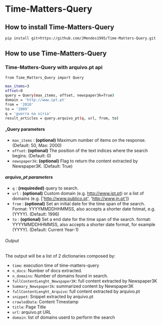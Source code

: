 # Time-Matters-Query
## How to install Time-Matters-Query
```bash
pip install git+https://github.com/JMendes1995/Time-Matters-Query.git
```
## How to use Time-Matters-Query
### Time-Matters-Query with arquivo.pt api
``` bash
from Time_Matters_Query import Query

max_items=3
offset=0
query = Query(max_items, offset, newspaper3k=True)
domain = 'http://www.ipt.pt'
from = '2010'
to = '2009'
q = 'guerra na síria'
result_articles = query.arquivo_pt(q, url, from, to)
```
#### _Query parameters
- `max_items` : <b>(optional)</b> Maximum number of items on the response.(Default: 50, Max: 2000) 
- `offset`: <b>(optional)</b> The position of the text indices where the search begins. (Default: 0)
- `newspaper3k`: <b>(optional)</b> Flag to return the content extracted by Newspaper3K. (Default: True)

#### _arquivo_pt  parameters_
- `q` : <b>(requireded)</b> query to search.
- `url` : <b>(optional)</b> Custom domain (e.g. http://www.ipt.pt) or a list of domains (e.g. ['http://www.publico.pt', 'http://www.jn.pt'])
- `from` : <b>(optional)</b> Set an initial date for the time span of the search. Format: YYYYMMDDHHMMSS, also accepts a shorter date fotmat, e.g. (YYYY). (Default: 1996)
- `to` : <b>(optional)</b> Set a end date for the time span of the search. format: YYYYMMDDHHMMSS, also accepts a shorter date format, for example (YYYY). (Default: Current Year-1)

###### Output
The output will be a list of 2 dictionaries composed by:
- `time`: execution time of time-matters-query
- `n_docs`: Number of docs extracted.
- `n_domains`: Number of domains found in search.
- `fullContentLenght_Newspaper3K`: full content extracted by Newspaper3K
- `Summary_Newspaper3k`: summarized content by Newspaper3K
- `fullContentLenght_Arquivo`: full content extracted by arquivo.pt
- `snippet`: Snippet extracted by arquivo.pt
- `crawledData`: Content Timestamp 
- `title`: Page Title
- `url`: arquivo.pt URL
- `domain`:  list of domains userd to perform the search

